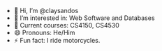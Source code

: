 - 👋 Hi, I’m @claysandos
- 👀 I’m interested in: Web Software and Databases
- 🌱 Current courses: CS4150, CS4530
- 😄 Pronouns: He/Him
- ⚡ Fun fact: I ride motorcycles.

<!---
claysandos/claysandos is a ✨ special ✨ repository because its `README.md` (this file) appears on your GitHub profile.
You can click the Preview link to take a look at your changes.
--->
